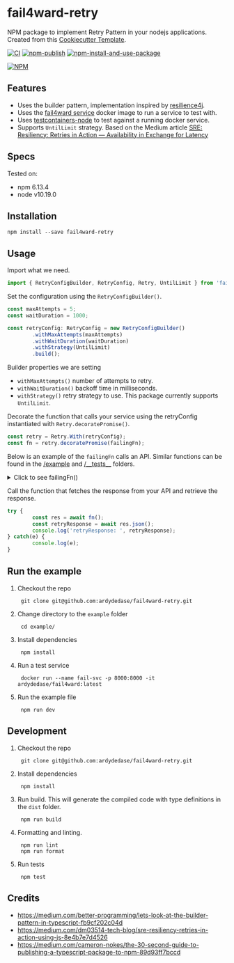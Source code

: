 # fail4ward-retry

NPM package to implement Retry Pattern in your nodejs applications. Created from this [Cookiecutter Template](https://github.com/ardydedase/cookiecutter-npm-package).

[![CI](https://github.com/ardydedase/fail4ward-retry/workflows/CI/badge.svg?branch=master)](https://github.com/ardydedase/fail4ward-retry/actions?query=workflow%3ACI) [![npm-publish](https://github.com/ardydedase/fail4ward-retry/workflows/npm-publish/badge.svg?branch=master)](https://github.com/ardydedase/fail4ward-retry/actions?query=workflow%3Anpm-publish) [![npm-install-and-use-package](https://github.com/ardydedase/fail4ward-retry/workflows/npm-install-and-use-package/badge.svg)](https://github.com/ardydedase/fail4ward-retry/actions?query=workflow%3Anpm-install-and-use-package)

[![NPM](https://nodei.co/npm/fail4ward-retry.png?downloads=true&downloadRank=true&stars=true)](https://nodei.co/npm/fail4ward-retry/)

## Features
- Uses the builder pattern, implementation inspired by [resilience4j](https://resilience4j.readme.io/).
- Uses the [fail4ward service](https://hub.docker.com/repository/docker/ardydedase/fail4ward) docker image to run a  service to test with.
- Uses [testcontainers-node](https://github.com/testcontainers/testcontainers-node) to test against a running docker service.
- Supports `UntilLimit` strategy. Based on the Medium article [SRE: Resiliency: Retries in Action — Availability in Exchange for Latency](https://medium.com/dm03514-tech-blog/sre-resiliency-retries-in-action-using-js-8e4b7e7d4526)

## Specs

Tested on:
- npm 6.13.4
- node v10.19.0

## Installation

```
npm install --save fail4ward-retry
```

## Usage

Import what we need.

```ts
import { RetryConfigBuilder, RetryConfig, Retry, UntilLimit } from 'fail4ward-retry';
```

Set the configuration using the `RetryConfigBuilder()`.

```ts
const maxAttempts = 5;
const waitDuration = 1000;

const retryConfig: RetryConfig = new RetryConfigBuilder()
        .withMaxAttempts(maxAttempts)
        .withWaitDuration(waitDuration)
        .withStrategy(UntilLimit)
        .build();
```

Builder properties we are setting

- `withMaxAttempts()` number of attempts to retry.
- `withWaitDuration()` backoff time in milliseconds.
- `withStrategy()` retry strategy to use. This package currently supports `UntilLimit`.

Decorate the function that calls your service using the retryConfig instantiated with `Retry.decoratePromise()`.

```ts
const retry = Retry.With(retryConfig);
const fn = retry.decoratePromise(failingFn);
```

Below is an example of the `failingFn` calls an API. Similar functions can be found in the [/example](/example) and [/\_\_tests\_\_](/__tests__) folders.
<details>
  <summary>Click to see failingFn()</summary>

```ts
async function failingFn() {
  const url = 'http://localhost:8000/error';
  try {
    const res = await fetch(url);
    const {status} = res;
    if (status === 500) {
      throw new Error('server error');
    }
    return res;
  } catch(e) {
    throw new Error(e);
  }
}
```
</details>


Call the function that fetches the response from your API and retrieve the response.

```ts
try {
        const res = await fn();
        const retryResponse = await res.json();
        console.log('retryResponse: ', retryResponse);
} catch(e) {
        console.log(e);
}
```

## Run the example

1. Checkout the repo

        git clone git@github.com:ardydedase/fail4ward-retry.git

1. Change directory to the `example` folder

        cd example/

1. Install dependencies

        npm install

1. Run a test service

        docker run --name fail-svc -p 8000:8000 -it ardydedase/fail4ward:latest

1. Run the example file

        npm run dev

## Development

1. Checkout the repo
        

        git clone git@github.com:ardydedase/fail4ward-retry.git

1. Install dependencies

        npm install

 
1. Run build. This will generate the compiled code with type definitions in the `dist` folder.

        npm run build

1. Formatting and linting.

        npm run lint
        npm run format

1. Run tests

        npm test

## Credits

- https://medium.com/better-programming/lets-look-at-the-builder-pattern-in-typescript-fb9cf202c04d
- https://medium.com/dm03514-tech-blog/sre-resiliency-retries-in-action-using-js-8e4b7e7d4526
- https://medium.com/cameron-nokes/the-30-second-guide-to-publishing-a-typescript-package-to-npm-89d93ff7bccd
